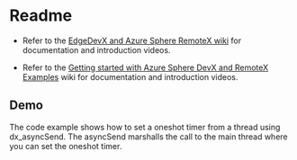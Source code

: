 # Readme

- Refer to the [EdgeDevX and Azure Sphere RemoteX wiki](https://github.com/Azure-Sphere-DevX/EdgeDevX.Examples/wiki) for documentation and introduction videos.

- Refer to the [Getting started with Azure Sphere DevX and RemoteX Examples](https://github.com/Azure-Sphere-DevX/EdgeDevX.Examples/wiki/05-Getting-started-examples) wiki for documentation and introduction videos.

## Demo

The code example shows how to set a oneshot timer from a thread using dx_asyncSend. The asyncSend marshalls the call to the main thread where you can set the oneshot timer.
